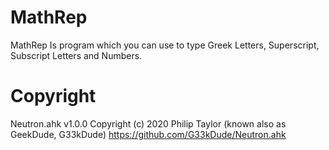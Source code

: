 # MathRep
MathRep Is program which you can use to type Greek Letters, Superscript, Subscript Letters and Numbers.
# Copyright
Neutron.ahk v1.0.0
Copyright (c) 2020 Philip Taylor (known also as GeekDude, G33kDude)
https://github.com/G33kDude/Neutron.ahk
